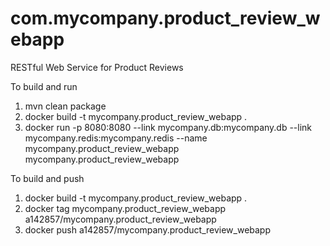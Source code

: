 # com.mycompany.product_review_webapp
RESTful Web Service for Product Reviews

To build and run

1. mvn clean package
2. docker build -t mycompany.product_review_webapp .
3. docker run -p 8080:8080 --link mycompany.db:mycompany.db --link mycompany.redis:mycompany.redis --name mycompany.product_review_webapp mycompany.product_review_webapp

To build and push

1. docker build -t mycompany.product_review_webapp .
2. docker tag mycompany.product_review_webapp a142857/mycompany.product_review_webapp
3. docker push a142857/mycompany.product_review_webapp
